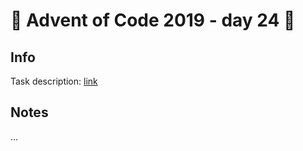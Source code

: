 # 🎄 Advent of Code 2019 - day 24 🎄

## Info

Task description: [link](https://adventofcode.com/2019/day/24)

## Notes

...